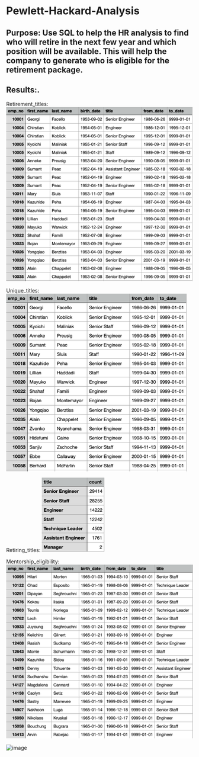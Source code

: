 # Pewlett-Hackard-Analysis
## Purpose: Use SQL to help the HR analysis to find who will retire in the next few year and which position will be available. This will help the company to generate who is eligible for the retirement package. 


## Results:.
Retirement_titles:
![retirement](data/retirement_titles.png)

Unique_titles:
![unique_titles](data/unique_titles.png)


Retiring_titles:
![retiring_titles](data/retiring_titles.png)

Mentorship_eligibility:
![ mentorship_eligibility](data/mentorship_eligibility.png)

![image](https://user-images.githubusercontent.com/79950817/116022605-1a8bf700-a610-11eb-9f53-1c582619c15c.png)
